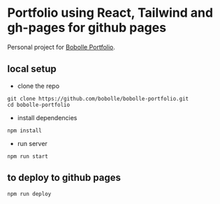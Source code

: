 # Portfolio using React, Tailwind and gh-pages for github pages

Personal project for [Bobolle Portfolio](https://botdahl.github.io/bobolle-portfolio/).

## local setup

* clone the repo

```
git clone https://github.com/bobolle/bobolle-portfolio.git
cd bobolle-portfolio
```
* install dependencies
```
npm install
```
* run server
```
npm run start
```

## to deploy to github pages
```
npm run deploy
```
